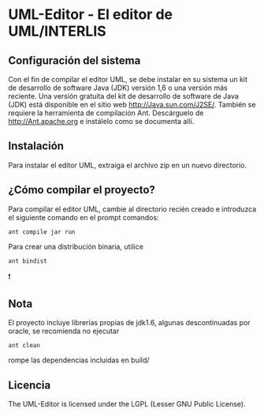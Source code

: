# UML-Editor - El editor de UML/INTERLIS 

## Configuración del sistema
Con el fin de compilar el editor UML, se debe instalar en su sistema un kit de desarrollo de software Java (JDK) versión 1,6 o una versión más reciente.
Una versión gratuita del kit de desarrollo de software de Java (JDK) está disponible en el sitio web http://Java.sun.com/J2SE/.
También se requiere la herramienta de compilación Ant. Descárguelo de http://Ant.apache.org e instálelo como se documenta allí.

## Instalación
Para instalar el editor UML, extraiga el archivo zip en un nuevo directorio.

## ¿Cómo compilar el proyecto?
Para compilar el editor UML, cambie al directorio recién creado e introduzca el siguiente comando en el prompt comandos:

~~~
ant compile jar run
~~~

Para crear una distribución binaria, utilice
~~~
ant bindist
~~~
:exclamation: 
## Nota  
El proyecto incluye librerías propias de jdk1.6, algunas descontinuadas por oracle, se recomienda no ejecutar
~~~
ant clean
~~~
rompe las dependencias incluidas en build/
## Licencia
The UML-Editor is licensed under the LGPL (Lesser GNU Public License).

